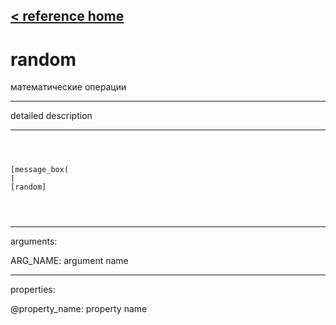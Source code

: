 [< reference home](ceammc_lib.html)
---

# random


математические операции

---

detailed description
<br>


---


```



[message_box(                                 
|
[random]


            
```

---
arguments:

ARG_NAME: argument name<br>

---
properties:

@property_name: property name<br>

